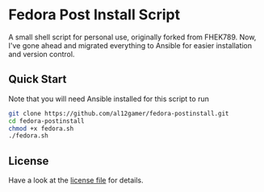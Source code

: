 # Fedora Post Install Script

A small shell script for personal use, originally forked from FHEK789. Now, I've gone ahead and migrated everything to Ansible for easier installation and version control. 

## Quick Start
Note that you will need Ansible installed for this script to run
```bash
git clone https://github.com/al12gamer/fedora-postinstall.git
cd fedora-postinstall
chmod +x fedora.sh
./fedora.sh
```

## License
Have a look at the [license file](./LICENSE) for details.

